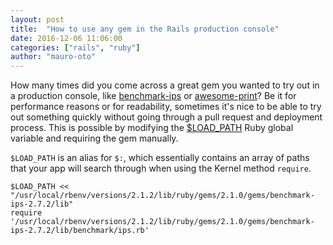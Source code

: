 ```yaml
---
layout: post
title:  "How to use any gem in the Rails production console"
date: 2016-12-06 11:06:00
categories: ["rails", "ruby"]
author: "mauro-oto"
---
```


How many times did you come across a great gem you wanted to try out in
a production console, like [benchmark-ips](https://github.com/evanphx/benchmark-ips) or
[awesome-print](https://github.com/awesome-print/awesome_print)? Be it for
performance reasons or for readability, sometimes it's nice to be able to try
out something quickly without going through a pull request and deployment
process. This is possible by modifying the [$LOAD_PATH](http://ruby-doc.org/core-2.3.0/doc/globals_rdoc.html)
Ruby global variable and requiring the gem manually.

`$LOAD_PATH` is an alias for `$:`, which essentially contains an array of paths
that your app will search through when using the Kernel method `require`.

```
$LOAD_PATH << "/usr/local/rbenv/versions/2.1.2/lib/ruby/gems/2.1.0/gems/benchmark-ips-2.7.2/lib"
require '/usr/local/rbenv/versions/2.1.2/lib/ruby/gems/2.1.0/gems/benchmark-ips-2.7.2/lib/benchmark/ips.rb'
```

<!--more-->
